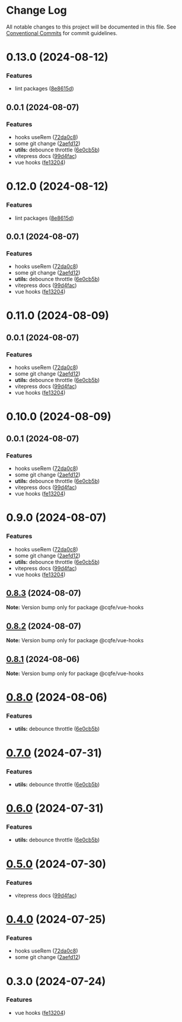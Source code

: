 # Change Log

All notable changes to this project will be documented in this file.
See [Conventional Commits](https://conventionalcommits.org) for commit guidelines.

# 0.13.0 (2024-08-12)

### Features

- lint packages ([8e8615d](https://github.com/leoDreamer/cqfe/commit/8e8615da178357d9bde09d6ccdf02b4387b3d538))

## 0.0.1 (2024-08-07)

### Features

- hooks useRem ([72da0c8](https://github.com/leoDreamer/cqfe/commit/72da0c860f47f427fd3b27a3e397d450b10ade1f))
- some git change ([2aefd12](https://github.com/leoDreamer/cqfe/commit/2aefd1214b954adbc26ede4323ac4f7b45a3451e))
- **utils:** debounce throttle ([6e0cb5b](https://github.com/leoDreamer/cqfe/commit/6e0cb5b90f3b292f41cb263405b8789b047b7baa))
- vitepress docs ([99d4fac](https://github.com/leoDreamer/cqfe/commit/99d4fac7c0485563292a41abbc00c598acec9c61))
- vue hooks ([fe13204](https://github.com/leoDreamer/cqfe/commit/fe13204857ae8910efa920dbc4cbcc47321068ae))

# 0.12.0 (2024-08-12)

### Features

- lint packages ([8e8615d](https://github.com/leoDreamer/cqfe/commit/8e8615da178357d9bde09d6ccdf02b4387b3d538))

## 0.0.1 (2024-08-07)

### Features

- hooks useRem ([72da0c8](https://github.com/leoDreamer/cqfe/commit/72da0c860f47f427fd3b27a3e397d450b10ade1f))
- some git change ([2aefd12](https://github.com/leoDreamer/cqfe/commit/2aefd1214b954adbc26ede4323ac4f7b45a3451e))
- **utils:** debounce throttle ([6e0cb5b](https://github.com/leoDreamer/cqfe/commit/6e0cb5b90f3b292f41cb263405b8789b047b7baa))
- vitepress docs ([99d4fac](https://github.com/leoDreamer/cqfe/commit/99d4fac7c0485563292a41abbc00c598acec9c61))
- vue hooks ([fe13204](https://github.com/leoDreamer/cqfe/commit/fe13204857ae8910efa920dbc4cbcc47321068ae))

# 0.11.0 (2024-08-09)

## 0.0.1 (2024-08-07)

### Features

- hooks useRem ([72da0c8](https://github.com/leoDreamer/cqfe/commit/72da0c860f47f427fd3b27a3e397d450b10ade1f))
- some git change ([2aefd12](https://github.com/leoDreamer/cqfe/commit/2aefd1214b954adbc26ede4323ac4f7b45a3451e))
- **utils:** debounce throttle ([6e0cb5b](https://github.com/leoDreamer/cqfe/commit/6e0cb5b90f3b292f41cb263405b8789b047b7baa))
- vitepress docs ([99d4fac](https://github.com/leoDreamer/cqfe/commit/99d4fac7c0485563292a41abbc00c598acec9c61))
- vue hooks ([fe13204](https://github.com/leoDreamer/cqfe/commit/fe13204857ae8910efa920dbc4cbcc47321068ae))

# 0.10.0 (2024-08-09)

## 0.0.1 (2024-08-07)

### Features

- hooks useRem ([72da0c8](https://github.com/leoDreamer/cqfe/commit/72da0c860f47f427fd3b27a3e397d450b10ade1f))
- some git change ([2aefd12](https://github.com/leoDreamer/cqfe/commit/2aefd1214b954adbc26ede4323ac4f7b45a3451e))
- **utils:** debounce throttle ([6e0cb5b](https://github.com/leoDreamer/cqfe/commit/6e0cb5b90f3b292f41cb263405b8789b047b7baa))
- vitepress docs ([99d4fac](https://github.com/leoDreamer/cqfe/commit/99d4fac7c0485563292a41abbc00c598acec9c61))
- vue hooks ([fe13204](https://github.com/leoDreamer/cqfe/commit/fe13204857ae8910efa920dbc4cbcc47321068ae))

# 0.9.0 (2024-08-07)

### Features

- hooks useRem ([72da0c8](https://github.com/leoDreamer/cqfe/commit/72da0c860f47f427fd3b27a3e397d450b10ade1f))
- some git change ([2aefd12](https://github.com/leoDreamer/cqfe/commit/2aefd1214b954adbc26ede4323ac4f7b45a3451e))
- **utils:** debounce throttle ([6e0cb5b](https://github.com/leoDreamer/cqfe/commit/6e0cb5b90f3b292f41cb263405b8789b047b7baa))
- vitepress docs ([99d4fac](https://github.com/leoDreamer/cqfe/commit/99d4fac7c0485563292a41abbc00c598acec9c61))
- vue hooks ([fe13204](https://github.com/leoDreamer/cqfe/commit/fe13204857ae8910efa920dbc4cbcc47321068ae))

## [0.8.3](https://github.com/leoDreamer/cqfe/compare/@cqfe/vue-hooks@0.8.2...@cqfe/vue-hooks@0.8.3) (2024-08-07)

**Note:** Version bump only for package @cqfe/vue-hooks

## [0.8.2](https://github.com/leoDreamer/cqfe/compare/@cqfe/vue-hooks@0.8.1...@cqfe/vue-hooks@0.8.2) (2024-08-07)

**Note:** Version bump only for package @cqfe/vue-hooks

## [0.8.1](https://github.com/leoDreamer/cqfe/compare/@cqfe/vue-hooks@0.8.0...@cqfe/vue-hooks@0.8.1) (2024-08-06)

**Note:** Version bump only for package @cqfe/vue-hooks

# [0.8.0](https://github.com/leoDreamer/cqfe/compare/@cqfe/vue-hooks@0.5.0...@cqfe/vue-hooks@0.8.0) (2024-08-06)

### Features

- **utils:** debounce throttle ([6e0cb5b](https://github.com/leoDreamer/cqfe/commit/6e0cb5b90f3b292f41cb263405b8789b047b7baa))

# [0.7.0](https://github.com/leoDreamer/cqfe/compare/@cqfe/vue-hooks@0.5.0...@cqfe/vue-hooks@0.7.0) (2024-07-31)

### Features

- **utils:** debounce throttle ([6e0cb5b](https://github.com/leoDreamer/cqfe/commit/6e0cb5b90f3b292f41cb263405b8789b047b7baa))

# [0.6.0](https://github.com/leoDreamer/cqfe/compare/@cqfe/vue-hooks@0.5.0...@cqfe/vue-hooks@0.6.0) (2024-07-31)

### Features

- **utils:** debounce throttle ([6e0cb5b](https://github.com/leoDreamer/cqfe/commit/6e0cb5b90f3b292f41cb263405b8789b047b7baa))

# [0.5.0](https://github.com/leoDreamer/cqfe/compare/@cqfe/vue-hooks@0.4.0...@cqfe/vue-hooks@0.5.0) (2024-07-30)

### Features

- vitepress docs ([99d4fac](https://github.com/leoDreamer/cqfe/commit/99d4fac7c0485563292a41abbc00c598acec9c61))

# [0.4.0](https://github.com/leoDreamer/cqfe/compare/@cqfe/vue-hooks@0.3.0...@cqfe/vue-hooks@0.4.0) (2024-07-25)

### Features

- hooks useRem ([72da0c8](https://github.com/leoDreamer/cqfe/commit/72da0c860f47f427fd3b27a3e397d450b10ade1f))
- some git change ([2aefd12](https://github.com/leoDreamer/cqfe/commit/2aefd1214b954adbc26ede4323ac4f7b45a3451e))

# 0.3.0 (2024-07-24)

### Features

- vue hooks ([fe13204](https://github.com/leoDreamer/cqfe/commit/fe13204857ae8910efa920dbc4cbcc47321068ae))
